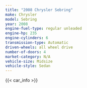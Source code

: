 ```yaml
---
title: "2008 Chrysler Sebring"
make: Chrysler
model: Sebring
year: 2008
engine-fuel-type: regular unleaded
engine-hp: 235
engine-cylinders: 6
transmission-type: Automatic
driven-wheels: all wheel drive
number-of-doors: 4
market-category: N/A
vehicle-size: Midsize
vehicle-style: Sedan
---
```


{{< car_info >}}
